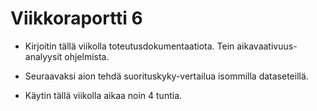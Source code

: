 # Viikkoraportti 6

- Kirjoitin tällä viikolla toteutusdokumentaatiota. Tein
  aikavaativuus-analyysit ohjelmista.

- Seuraavaksi aion tehdä suorituskyky-vertailua isommilla
  dataseteillä.

- Käytin tällä viikolla aikaa noin 4 tuntia.

